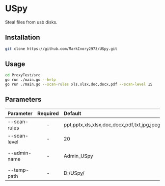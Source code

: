# USpy

Steal files from usb disks.

## Installation

```bash
git clone https://github.com/MarkIvory2973/USpy.git
```

## Usage

```bash
cd ProxyTest/src
go run ./main.go --help
go run ./main.go --scan-rules xls,xlsx,doc,docx,pdf --scan-level 15
```

## Parameters

|Parameter|Required|Default|Description|
|:-|:-:|:-|:-|
|--scan-rules|-|ppt,pptx,xls,xlsx,doc,docx,pdf,txt,jpg,jpeg,png,bmp,gif|Scan rules|
|--scan-level|-|20|Scan level|
|--admin-name|-|Admin_USpy|Admin USB volume name|
|--temp-path|-|D:/USpy/|Temporary folder path|
